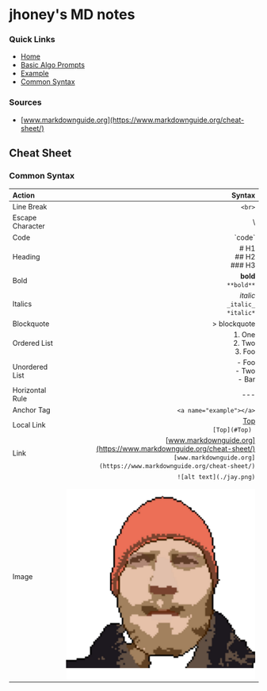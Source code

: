 # jhoney's MD notes

<a id="Top"></a>

### Quick Links

- [Home](../README.md)
- [Basic Algo Prompts](../BasicAlgorithmPromts.md)
- [Example](#example)
- [Common Syntax](#CommonSyntax_a)

### Sources

- [www.markdownguide.org](https://www.markdownguide.org/cheat-sheet/)

## Cheat Sheet

### Common Syntax

| Action           |                                                                                                                                         Syntax |
| :--------------- | ---------------------------------------------------------------------------------------------------------------------------------------------: |
| Line Break       |                                                                                                                                         `<br>` |
| Escape Character |                                                                                                                                             \  |
| Code             |                                                                                                                                       \`code\` |
| Heading          |                                                                                                                    # H1 <br> ## H2 <br> ### H3 |
| Bold             |                                                                                                                       **bold** <br> `**bold**` |
| Italics          |                                                                                                       _italic_ <br> `_italic_` <br> `*italic*` |
| Blockquote       |                                                                                                                                   > blockquote |
| Ordered List     |                                                                                                          1. One <br> 2. Two <br> 3. Foo |
| Unordered List   |                                                                                                             - Foo <br> - Two <br> - Bar |
| Horizontal Rule  |                                                                                                                                            --- |
| Anchor Tag       |                                                                                                <a id="example"></a> `<a name="example"></a>` |
| Local Link       |                                                                                                                [Top](#Top) <br> `[Top](#Top) ` |
| Link             | [www.markdownguide.org](https://www.markdownguide.org/cheat-sheet/) <br> `[www.markdownguide.org](https://www.markdownguide.org/cheat-sheet/)` |
| Image            |                                                                                      `![alt text](./jay.png)` <br> <br> ![alt text](./jay.png) |

